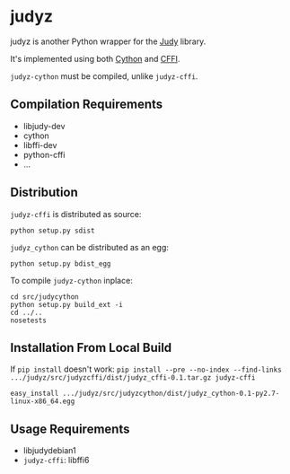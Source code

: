 # judyz

judyz is another Python wrapper for the [Judy](http://judy.sourceforge.net/)
library.

It's implemented using both [Cython](http://http://cython.org/) and
[CFFI](https://cffi.readthedocs.org/).

`judyz-cython` must be compiled, unlike `judyz-cffi`.

## Compilation Requirements

* libjudy-dev
* cython
* libffi-dev
* python-cffi
* ...


## Distribution

`judyz-cffi` is distributed as source:

    python setup.py sdist

`judyz_cython` can be distributed as an egg:

    python setup.py bdist_egg

To compile `judyz-cython` inplace:

```
cd src/judycython
python setup.py build_ext -i
cd ../..
nosetests
```

## Installation From Local Build

If `pip install` doesn't work:
`pip install --pre --no-index --find-links .../judyz/src/judyzcffi/dist/judyz_cffi-0.1.tar.gz judyz-cffi`

`easy_install .../judyz/src/judyzcython/dist/judyz_cython-0.1-py2.7-linux-x86_64.egg`


## Usage Requirements

* libjudydebian1
* `judyz-cffi`: libffi6
